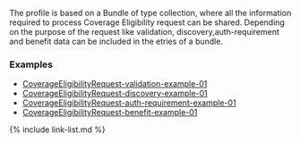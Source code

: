 The profile is based on a Bundle of type collection, where all the information required to process Coverage Eligibility request can be shared. Depending on the  purpose of the request like validation, discovery,auth-requirement and benefit data can be included in the etries of a bundle. 

### Examples

- [CoverageEligibilityRequest-validation-example-01](Bundle-CoverageEligibilityRequestBundle-validation-example-01.html)
- [CoverageEligibilityRequest-discovery-example-01](Bundle-CoverageEligibilityRequestBundle-discovery-example-01.html)
- [CoverageEligibilityRequest-auth-requirement-example-01](Bundle-CoverageEligibilityRequestBundle-auth-requirement-example-01.html)
- [CoverageEligibilityRequest-benefit-example-01](Bundle-CoverageEligibilityRequestBundle-benefit-example-01.html)


{% include link-list.md %}
